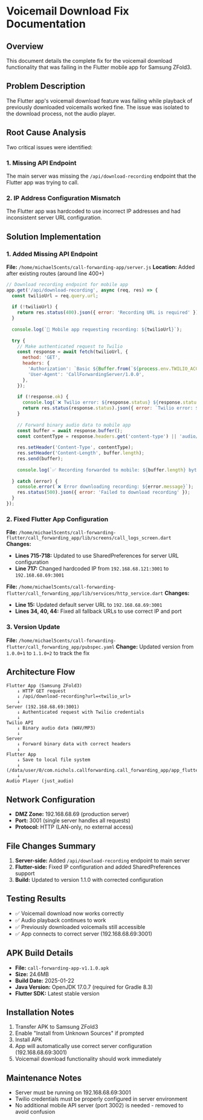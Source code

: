 # Voicemail Download Fix Documentation

## Overview
This document details the complete fix for the voicemail download functionality that was failing in the Flutter mobile app for Samsung ZFold3.

## Problem Description
The Flutter app's voicemail download feature was failing while playback of previously downloaded voicemails worked fine. The issue was isolated to the download process, not the audio player.

## Root Cause Analysis
Two critical issues were identified:

### 1. Missing API Endpoint
The main server was missing the `/api/download-recording` endpoint that the Flutter app was trying to call.

### 2. IP Address Configuration Mismatch
The Flutter app was hardcoded to use incorrect IP addresses and had inconsistent server URL configuration.

## Solution Implementation

### 1. Added Missing API Endpoint
**File:** `/home/michael5cents/call-forwarding-app/server.js`
**Location:** Added after existing routes (around line 400+)

```javascript
// Download recording endpoint for mobile app
app.get('/api/download-recording', async (req, res) => {
  const twilioUrl = req.query.url;
  
  if (!twilioUrl) {
    return res.status(400).json({ error: 'Recording URL is required' });
  }
  
  console.log(`📱 Mobile app requesting recording: ${twilioUrl}`);
  
  try {
    // Make authenticated request to Twilio
    const response = await fetch(twilioUrl, {
      method: 'GET',
      headers: {
        'Authorization': `Basic ${Buffer.from(`${process.env.TWILIO_ACCOUNT_SID}:${process.env.TWILIO_AUTH_TOKEN}`).toString('base64')}`,
        'User-Agent': 'CallForwardingServer/1.0.0',
      },
    });
    
    if (!response.ok) {
      console.log(`❌ Twilio error: ${response.status} ${response.statusText}`);
      return res.status(response.status).json({ error: `Twilio error: ${response.statusText}` });
    }
    
    // Forward binary audio data to mobile app
    const buffer = await response.buffer();
    const contentType = response.headers.get('content-type') || 'audio/wav';
    
    res.setHeader('Content-Type', contentType);
    res.setHeader('Content-Length', buffer.length);
    res.send(buffer);
    
    console.log(`✅ Recording forwarded to mobile: ${buffer.length} bytes`);
    
  } catch (error) {
    console.error(`❌ Error downloading recording: ${error.message}`);
    res.status(500).json({ error: 'Failed to download recording' });
  }
});
```

### 2. Fixed Flutter App Configuration
**File:** `/home/michael5cents/call-forwarding-flutter/call_forwarding_app/lib/screens/call_logs_screen.dart`
**Changes:**
- **Lines 715-718:** Updated to use SharedPreferences for server URL configuration
- **Line 717:** Changed hardcoded IP from `192.168.68.121:3001` to `192.168.68.69:3001`

**File:** `/home/michael5cents/call-forwarding-flutter/call_forwarding_app/lib/services/http_service.dart`
**Changes:**
- **Line 15:** Updated default server URL to `192.168.68.69:3001`
- **Lines 34, 40, 44:** Fixed all fallback URLs to use correct IP and port

### 3. Version Update
**File:** `/home/michael5cents/call-forwarding-flutter/call_forwarding_app/pubspec.yaml`
**Change:** Updated version from `1.0.0+1` to `1.1.0+2` to track the fix

## Architecture Flow
```
Flutter App (Samsung ZFold3)
    ↓ HTTP GET request
    ↓ /api/download-recording?url=<twilio_url>
    ↓
Server (192.168.68.69:3001)
    ↓ Authenticated request with Twilio credentials
    ↓ 
Twilio API
    ↓ Binary audio data (WAV/MP3)
    ↓
Server
    ↓ Forward binary data with correct headers
    ↓
Flutter App
    ↓ Save to local file system
    ↓ (/data/user/0/com.nichols.callforwarding.call_forwarding_app/app_flutter/recordings/)
    ↓
Audio Player (just_audio)
```

## Network Configuration
- **DMZ Zone:** 192.168.68.69 (production server)
- **Port:** 3001 (single server handles all requests)
- **Protocol:** HTTP (LAN-only, no external access)

## File Changes Summary
1. **Server-side:** Added `/api/download-recording` endpoint to main server
2. **Flutter-side:** Fixed IP configuration and added SharedPreferences support
3. **Build:** Updated to version 1.1.0 with corrected configuration

## Testing Results
- ✅ Voicemail download now works correctly
- ✅ Audio playback continues to work
- ✅ Previously downloaded voicemails still accessible
- ✅ App connects to correct server (192.168.68.69:3001)

## APK Build Details
- **File:** `call-forwarding-app-v1.1.0.apk`
- **Size:** 24.6MB
- **Build Date:** 2025-01-22
- **Java Version:** OpenJDK 17.0.7 (required for Gradle 8.3)
- **Flutter SDK:** Latest stable version

## Installation Notes
1. Transfer APK to Samsung ZFold3
2. Enable "Install from Unknown Sources" if prompted
3. Install APK
4. App will automatically use correct server configuration (192.168.68.69:3001)
5. Voicemail download functionality should work immediately

## Maintenance Notes
- Server must be running on 192.168.68.69:3001
- Twilio credentials must be properly configured in server environment
- No additional mobile API server (port 3002) is needed - removed to avoid confusion